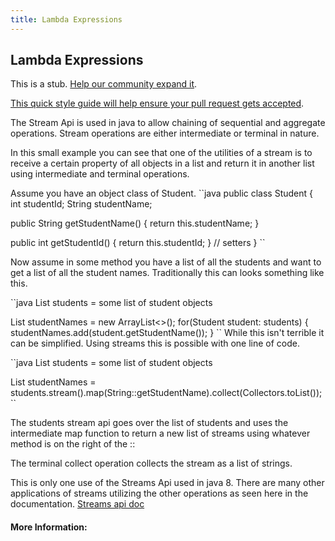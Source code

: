 ```yaml
---
title: Lambda Expressions 
---
```

## Lambda Expressions

This is a stub. <a href='https://github.com/freecodecamp/guides/tree/master/src/pages/mathematics/quadratic-equations/index.md' target='_blank' rel='nofollow'>Help our community expand it</a>.

<a href='https://github.com/freecodecamp/guides/blob/master/README.md' target='_blank' rel='nofollow'>This quick style guide will help ensure your pull request gets accepted</a>.

<!-- The article goes here, in GitHub-flavored Markdown. Feel free to add YouTube videos, images, and CodePen/JSBin embeds  -->

The Stream Api is used in java to allow chaining of sequential and aggregate operations. Stream operations are either intermediate or terminal in nature.

In this small example you can see that one of the utilities of a stream is to receive a certain property of all objects in a list and return it in another list using intermediate and terminal operations.

Assume you have an object class of Student.
``java
public class Student {
  int studentId;
  String studentName;
  
  public String getStudentName() {
    return this.studentName;
  }
  
  public int getStudentId() {
    return this.studentId;
  }
   // setters
}
``

Now assume in some method you have a list of all the students and want to get a list of all the student names. 
Traditionally this can looks something like this.

``java
List<Student> students = some list of student objects

List<String> studentNames = new ArrayList<>();
for(Student student: students) {
  studentNames.add(student.getStudentName());
}
``
While this isn't terrible it can be simplified.
Using streams this is possible with one line of code.

``java
List<Student> students = some list of student objects

List<String> studentNames = students.stream().map(String::getStudentName).collect(Collectors.toList());
``

The students stream api goes over the list of students and uses the intermediate map function to return a new list of streams using whatever method is on the right of the ::

The terminal collect operation collects the stream as a list of strings.

This is only one use of the Streams Api used in java 8. There are many other applications of streams utilizing the other operations as seen here in the documentation.
 [Streams api doc](https://docs.oracle.com/javase/8/docs/api/java/util/stream/Stream.html)

#### More Information:
<!-- Please add any articles you think might be helpful to read before writing the article -->
